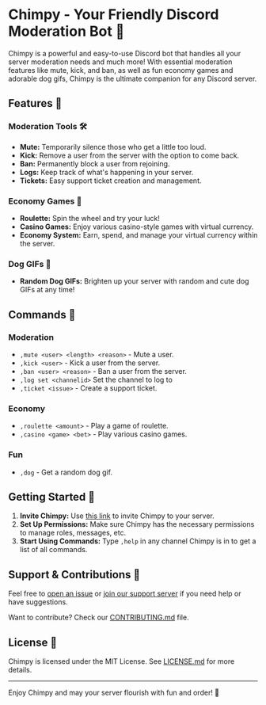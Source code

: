 # Chimpy - Your Friendly Discord Moderation Bot 🐒

Chimpy is a powerful and easy-to-use Discord bot that handles all your server moderation needs and much more! With essential moderation features like mute, kick, and ban, as well as fun economy games and adorable dog gifs, Chimpy is the ultimate companion for any Discord server.

## Features 🌟

### Moderation Tools 🛠️
- **Mute:** Temporarily silence those who get a little too loud.
- **Kick:** Remove a user from the server with the option to come back.
- **Ban:** Permanently block a user from rejoining.
- **Logs:** Keep track of what's happening in your server.
- **Tickets:** Easy support ticket creation and management.

### Economy Games 🎰
- **Roulette:** Spin the wheel and try your luck!
- **Casino Games:** Enjoy various casino-style games with virtual currency.
- **Economy System:** Earn, spend, and manage your virtual currency within the server.

### Dog GIFs 🐶
- **Random Dog GIFs:** Brighten up your server with random and cute dog GIFs at any time!

## Commands 📜

### Moderation
- `,mute <user> <length> <reason>` - Mute a user.
- `,kick <user>` - Kick a user from the server.
- `,ban <user> <reason>` - Ban a user from the server.
- `,log set <channelid>` Set the channel to log to
- `,ticket <issue>` - Create a support ticket.

### Economy
- `,roulette <amount>` - Play a game of roulette.
- `,casino <game> <bet>` - Play various casino games.

### Fun
- `,dog` - Get a random dog gif.

## Getting Started 🚀

1. **Invite Chimpy:** Use [this link](YOUR_INVITE_LINK_HERE) to invite Chimpy to your server.
2. **Set Up Permissions:** Make sure Chimpy has the necessary permissions to manage roles, messages, etc.
3. **Start Using Commands:** Type `,help` in any channel Chimpy is in to get a list of all commands.

## Support & Contributions 💖

Feel free to [open an issue](LINK_TO_ISSUES) or [join our support server](LINK_TO_SUPPORT_SERVER) if you need help or have suggestions.

Want to contribute? Check our [CONTRIBUTING.md](LINK_TO_CONTRIBUTING) file.

## License 📝

Chimpy is licensed under the MIT License. See [LICENSE.md](LINK_TO_LICENSE) for more details.

---

Enjoy Chimpy and may your server flourish with fun and order! 🎉
